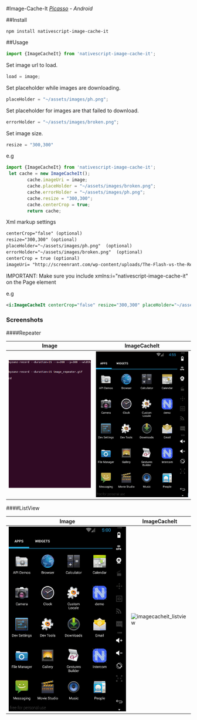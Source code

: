 #Image-Cache-It
[*Picasso*](http://square.github.io/picasso/) - *Android*

##Install
```
npm install nativescript-image-cache-it
```
##Usage

```js
import {ImageCacheIt} from 'nativescript-image-cache-it';
```

Set image url to load.
```js
load = image; 
```
Set placeholder while images are downloading.
        
```js
placeHolder = "~/assets/images/ph.png";
```
Set placeholder for images are that failed to download.          
```js
errorHolder = "~/assets/images/broken.png";
```
Set image size.
```js
resize = "300,300"
```

e.g

```js
import {ImageCacheIt} from 'nativescript-image-cache-it';
 let cache = new ImageCacheIt();
        cache.imageUri = image;
        cache.placeHolder = "~/assets/images/broken.png";
        cache.errorHolder = "~/assets/images/ph.png";
        cache.resize = "300,300";
        cache.centerCrop = true;
        return cache;
```
Xml markup settings
``` xml
centerCrop="false" (optional)
resize="300,300" (optional)
placeHolder="~/assets/images/ph.png"  (optional)
errorHolder="~/assets/images/broken.png"  (optional)
centerCrop = true (optional)
imageUri= "http://screenrant.com/wp-content/uploads/The-Flash-vs-the-Reverse-Flash.jpg" (required)
```

IMPORTANT: Make sure you include xmlns:i="nativescript-image-cache-it" on the Page element

e.g
```xml
<i:ImageCacheIt centerCrop="false" resize="300,300" placeHolder="~/assets/images/ph.png" errorHolder="~/assets/images/broken.png" imageUri="http://screenrant.com/wp-content/uploads/The-Flash-vs-the-Reverse-Flash.jpg"/>
```

### Screenshots

####Repeater

Image |  ImageCacheIt
-------- | ---------
![image_repeater](screenshots/image_repeater.gif?raw=true) | ![imagecacheit_repeater](screenshots/cache-it_repeater.gif?raw=true)

####ListView

Image |  ImageCacheIt
-------- | ---------
![image_listview](screenshots/image_list_view.gif?raw=true) | ![imagecacheit_listview](screenshots/cache-it_list_view.gif?raw=true)



